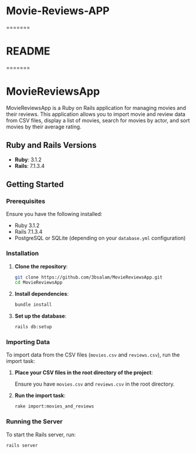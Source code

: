 
# Movie-Reviews-APP
=======
# README
=======
# MovieReviewsApp

MovieReviewsApp is a Ruby on Rails application for managing movies and their reviews. This application allows you to import movie and review data from CSV files, display a list of movies, search for movies by actor, and sort movies by their average rating.

## Ruby and Rails Versions

- **Ruby**: 3.1.2
- **Rails**: 7.1.3.4

## Getting Started

### Prerequisites

Ensure you have the following installed:

- Ruby 3.1.2
- Rails 7.1.3.4
- PostgreSQL or SQLite (depending on your `database.yml` configuration)

### Installation

1. **Clone the repository**:

    ```bash
    git clone https://github.com/3bsalam/MovieReviewsApp.git
    cd MovieReviewsApp
    ```

2. **Install dependencies**:

    ```bash
    bundle install
    ```

3. **Set up the database**:

    ```bash
    rails db:setup
    ```

### Importing Data

To import data from the CSV files (`movies.csv` and `reviews.csv`), run the import task:

1. **Place your CSV files in the root directory of the project**:

    Ensure you have `movies.csv` and `reviews.csv` in the root directory.

2. **Run the import task**:

    ```bash
    rake import:movies_and_reviews
    ```

### Running the Server

To start the Rails server, run:

```bash
rails server

